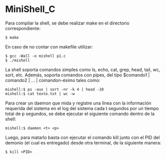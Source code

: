 # MiniShell_C

Para compilar la shell, se debe realizar make en el directorio correspondiente:

	$ make

En caso de no contar con makefile utilizar:

	$ gcc -Wall -o mishell p1.c
	$ ./mishell

La shell soporta comandos simples como ls, echo, cat, grep, head, tail, wc, sort, etc.
Además, soporta comandos con pipes, del tipo $comando1 | comando2 | ... | comandon-ésimo tales como:

	mishell:$ ps -aux | sort -nr -k 4 | head -10
	mishell:$ cat texto.txt | wc -w

Para crear un daemon que mida y registre una línea con la información requerida del sistema en el log del sistema cada t segundos por un tiempo total de p segundos, se debe ejecutar el siguiente comando dentro de la shell:

	mishell:$ daemon <t> <p>
	
 Luego, para matarlo basta con ejecutar el comando kill junto con el PID del demonio (el cual es entregado) desde otra terminal, de la siguiente manera:
 
 	$ kill <PID>
